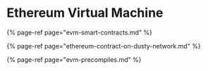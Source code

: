 # Ethereum Virtual Machine

{% page-ref page="evm-smart-contracts.md" %}

{% page-ref page="ethereum-contract-on-dusty-network.md" %}

{% page-ref page="evm-precompiles.md" %}



